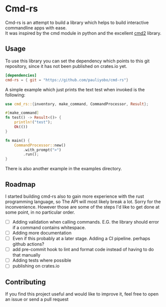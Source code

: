 # Cmd-rs
Cmd-rs is an attempt to build a library which helps to build interactive commandline apps with ease.  
It was inspired by the cmd module in python and the excellent [cmd2](https://github.com/python-cmd2/cmd2) library.  
## Usage
To use this library you can set the dependency which points to this git repository, since it has not been published on crates.io yet.  

```toml
[dependencies]
cmd-rs = { git = "https://github.com/pauliyobo/cmd-rs"}
```

A simple example which just prints the text test when invoked is the following:

```rust
use cmd_rs::{inventory, make_command, CommandProcessor, Result};

#[make_command]
fn test() -> Result<()> {
    println!("test");
    Ok(())
}

fn main() {
    CommandProcessor::new()
        .with_prompt(">")
        .run();
}
```

There is also another example in the examples directory.
## Roadmap
I started building cmd-rs also to gain more experience with the rust programming language, so The API  will most likely break a lot. Sorry for the inconvenience. However those are  some of the steps I'd like to get done at some point, in no particular order.
* [ ] Adding validation when calling commands. E.G. the library should error if a command contains whitespace.
* [ ] Adding more documentation 
* [ ] Even if this probably at a later stage. Adding a CI pipeline. perhaps github actions?
* [ ] add pre-commit hook to lint and format code instead of having to do that manually
* [ ] Adding tests where possible
* [ ] publishing on crates.io
## Contributing
If you find this project useful and would like to improve it, feel free to open an issue or send a pull request